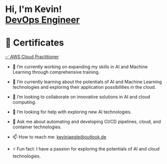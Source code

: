 <h1>Hi, I'm Kevin! <br/><a href="https://github.com/kevinjaegle">DevOps Engineer</a></h1>

<h1>📜 Certificates</h1>
<a href="https://github.com/kevinjaegle/kevinjaegle/assets/95292087/cc355990-0ecb-43b6-82ea-c20cc6c880a1">✅ AWS Cloud Practitioner</a>


- 🔭 I’m currently working on expanding my skills in AI and Machine Learning through comprehensive training.
- 🌱 I’m currently learning about the potentials of AI and Machine Learning technologies and exploring their application possibilities in the cloud.

- 👯 I’m looking to collaborate on innovative solutions in AI and cloud computing.
- 🤔 I’m looking for help with exploring new AI technologies.
- 💬 Ask me about automating and developing CI/CD pipelines, cloud, and container technologies.
- 📫 How to reach me: kevinjaegle@outlook.de
- ⚡ Fun fact: I have a passion for exploring the potentials of AI and cloud technologies.

